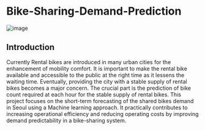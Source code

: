 # Bike-Sharing-Demand-Prediction
![image](https://user-images.githubusercontent.com/99314281/183654497-cfa2fe1c-0e39-4192-a2e8-6a5713447ad8.png)

## Introduction
Currently Rental bikes are introduced in many urban cities for the enhancement of mobility comfort. It is important to make the rental bike available and accessible to the public at the right time as it lessens the waiting time. Eventually, providing the city with a stable supply of rental bikes becomes a major concern. The crucial part is the prediction of bike count required at each hour for the stable supply of rental bikes.
   This project focuses on the short-term forecasting of the shared bikes demand in Seoul using a Machine learning approach. It practically contributes to increasing operational efficiency and reducing operating costs by improving demand predictability in a bike-sharing system.

